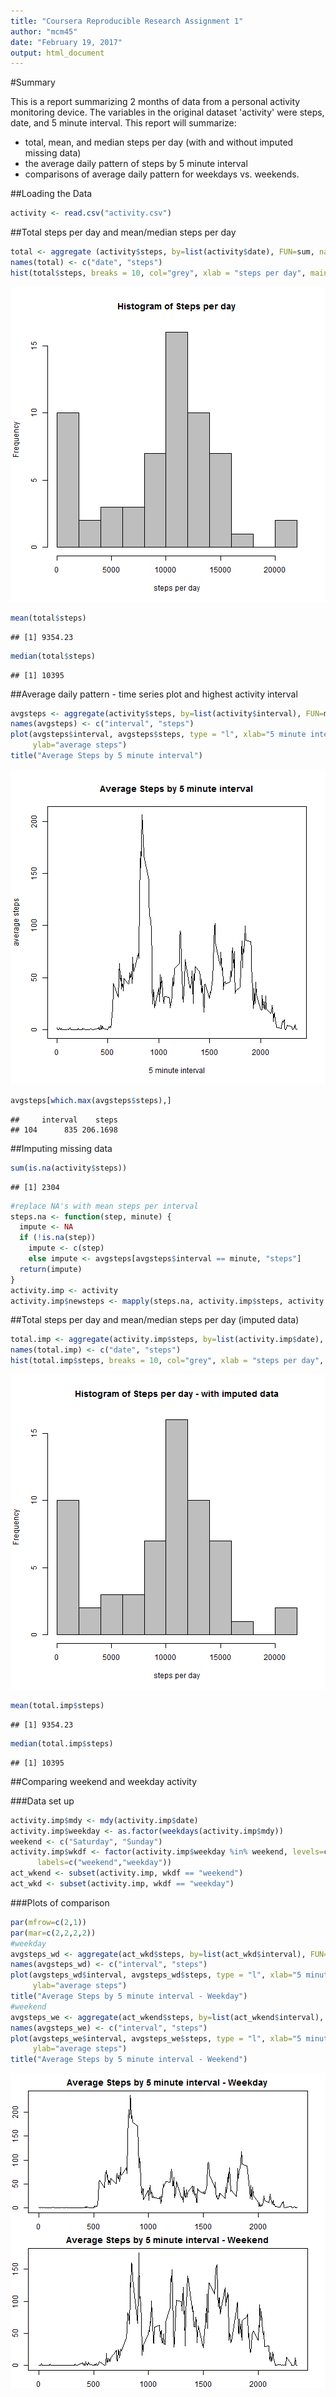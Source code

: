 ```yaml
---
title: "Coursera Reproducible Research Assignment 1"
author: "mcm45"
date: "February 19, 2017"
output: html_document
---
```




#Summary 

This is a report summarizing 2 months of data from a personal activity monitoring device. The variables in the original dataset 'activity' were steps, date, and 5 minute interval. This report will summarize:  

 * total, mean, and median steps per day (with and without imputed missing data)  
 * the average daily pattern of steps by 5 minute interval  
 * comparisons of average daily pattern for weekdays vs. weekends.



##Loading the Data


```r
activity <- read.csv("activity.csv")
```

##Total steps per day and mean/median steps per day


```r
total <- aggregate (activity$steps, by=list(activity$date), FUN=sum, na.rm=TRUE)
names(total) <- c("date", "steps")
hist(total$steps, breaks = 10, col="grey", xlab = "steps per day", main="Histogram of Steps per day") 
```

![plot of chunk steps](figure/steps-1.png)

```r
mean(total$steps)
```

```
## [1] 9354.23
```

```r
median(total$steps)
```

```
## [1] 10395
```

##Average daily pattern - time series plot and highest activity interval


```r
avgsteps <- aggregate(activity$steps, by=list(activity$interval), FUN=mean, na.rm=TRUE)
names(avgsteps) <- c("interval", "steps")
plot(avgsteps$interval, avgsteps$steps, type = "l", xlab="5 minute interval", 
     ylab="average steps")
title("Average Steps by 5 minute interval")
```

![plot of chunk pattern](figure/pattern-1.png)

```r
avgsteps[which.max(avgsteps$steps),]
```

```
##     interval    steps
## 104      835 206.1698
```

##Imputing missing data


```r
sum(is.na(activity$steps))
```

```
## [1] 2304
```

```r
#replace NA's with mean steps per interval
steps.na <- function(step, minute) {
  impute <- NA
  if (!is.na(step))
    impute <- c(step)
    else impute <- avgsteps[avgsteps$interval == minute, "steps"]
  return(impute)
}
activity.imp <- activity
activity.imp$newsteps <- mapply(steps.na, activity.imp$steps, activity.imp$interval)
```


##Total steps per day and mean/median steps per day (imputed data)


```r
total.imp <- aggregate(activity.imp$steps, by=list(activity.imp$date), FUN=sum, na.rm=TRUE)
names(total.imp) <- c("date", "steps")
hist(total.imp$steps, breaks = 10, col="grey", xlab = "steps per day", main="Histogram of Steps per day - with imputed data") 
```

![plot of chunk Imputedsteps](figure/Imputedsteps-1.png)

```r
mean(total.imp$steps)
```

```
## [1] 9354.23
```

```r
median(total.imp$steps)
```

```
## [1] 10395
```

##Comparing weekend and weekday activity

###Data set up


```r
activity.imp$mdy <- mdy(activity.imp$date)
activity.imp$weekday <- as.factor(weekdays(activity.imp$mdy))
weekend <- c("Saturday", "Sunday")
activity.imp$wkdf <- factor(activity.imp$weekday %in% weekend, levels=c("TRUE", "FALSE"),
      labels=c("weekend","weekday"))
act_wkend <- subset(activity.imp, wkdf == "weekend")
act_wkd <- subset(activity.imp, wkdf == "weekday")
```

###Plots of comparison


```r
par(mfrow=c(2,1)) 
par(mar=c(2,2,2,2))
#weekday
avgsteps_wd <- aggregate(act_wkd$steps, by=list(act_wkd$interval), FUN=mean, na.rm=TRUE)
names(avgsteps_wd) <- c("interval", "steps")
plot(avgsteps_wd$interval, avgsteps_wd$steps, type = "l", xlab="5 minute interval", 
     ylab="average steps")
title("Average Steps by 5 minute interval - Weekday") 
#weekend
avgsteps_we <- aggregate(act_wkend$steps, by=list(act_wkend$interval), FUN=mean, na.rm=TRUE)
names(avgsteps_we) <- c("interval", "steps")
plot(avgsteps_we$interval, avgsteps_we$steps, type = "l", xlab="5 minute interval", 
     ylab="average steps")
title("Average Steps by 5 minute interval - Weekend") 
```

![plot of chunk plot](figure/plot-1.png)

